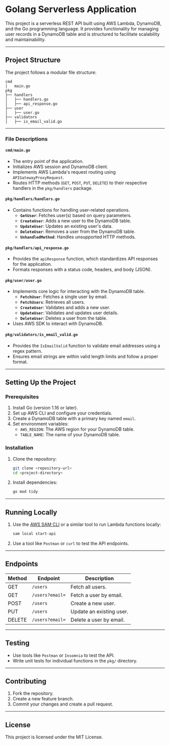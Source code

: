# Golang Serverless Application

This project is a serverless REST API built using AWS Lambda, DynamoDB, and the Go programming language. It provides functionality for managing user records in a DynamoDB table and is structured to facilitate scalability and maintainability.

---

## **Project Structure**

The project follows a modular file structure:

```
cmd
│   main.go
pkg
├── handlers
│   ├── handlers.go
│   ├── api_response.go
├── user
│   ├── user.go
├── validators
│   ├── is_email_valid.go
```

---

### **File Descriptions**

#### **`cmd/main.go`**
- The entry point of the application.
- Initializes AWS session and DynamoDB client.
- Implements AWS Lambda's request routing using `APIGatewayProxyRequest`.
- Routes HTTP methods (`GET`, `POST`, `PUT`, `DELETE`) to their respective handlers in the `pkg/handlers` package.

#### **`pkg/handlers/handlers.go`**
- Contains functions for handling user-related operations.
  - **`GetUser`**: Fetches user(s) based on query parameters.
  - **`CreateUser`**: Adds a new user to the DynamoDB table.
  - **`UpdateUser`**: Updates an existing user's data.
  - **`DeleteUser`**: Removes a user from the DynamoDB table.
  - **`UnhandledMethod`**: Handles unsupported HTTP methods.

#### **`pkg/handlers/api_response.go`**
- Provides the `apiResponse` function, which standardizes API responses for the application.
- Formats responses with a status code, headers, and body (JSON).

#### **`pkg/user/user.go`**
- Implements core logic for interacting with the DynamoDB table.
  - **`FetchUser`**: Fetches a single user by email.
  - **`FetchUsers`**: Retrieves all users.
  - **`CreateUser`**: Validates and adds a new user.
  - **`UpdateUser`**: Validates and updates user details.
  - **`DeleteUser`**: Deletes a user from the table.
- Uses AWS SDK to interact with DynamoDB.

#### **`pkg/validators/is_email_valid.go`**
- Provides the `IsEmailValid` function to validate email addresses using a regex pattern.
- Ensures email strings are within valid length limits and follow a proper format.

---

## **Setting Up the Project**

### **Prerequisites**
1. Install Go (version 1.16 or later).
2. Set up AWS CLI and configure your credentials.
3. Create a DynamoDB table with a primary key named `email`.
4. Set environment variables:
   - `AWS_REGION`: The AWS region for your DynamoDB table.
   - `TABLE_NAME`: The name of your DynamoDB table.

### **Installation**
1. Clone the repository:
   ```bash
   git clone <repository-url>
   cd <project-directory>
   ```
2. Install dependencies:
   ```bash
   go mod tidy
   ```

---

## **Running Locally**
1. Use the [AWS SAM CLI](https://aws.amazon.com/serverless/sam/) or a similar tool to run Lambda functions locally:
   ```bash
   sam local start-api
   ```
2. Use a tool like `Postman` or `curl` to test the API endpoints.

---

## **Endpoints**

| Method | Endpoint        | Description              |
|--------|-----------------|--------------------------|
| GET    | `/users`        | Fetch all users.         |
| GET    | `/users?email=` | Fetch a user by email.   |
| POST   | `/users`        | Create a new user.       |
| PUT    | `/users`        | Update an existing user. |
| DELETE | `/users?email=` | Delete a user by email.  |

---

## **Testing**
- Use tools like `Postman` or `Insomnia` to test the API.
- Write unit tests for individual functions in the `pkg/` directory.

---

## **Contributing**
1. Fork the repository.
2. Create a new feature branch.
3. Commit your changes and create a pull request.

---

## **License**
This project is licensed under the MIT License.
